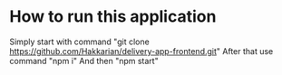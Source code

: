 # How to run this application

Simply start with command "git clone https://github.com/Hakkarian/delivery-app-frontend.git"
After that use command "npm i"
And then "npm start"

